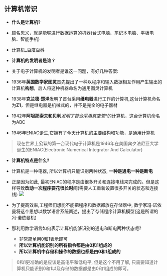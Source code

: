 ## **计算机常识**

- **什么是计算机?**
- 顾名思义，就是能够进行数据运算的机器(台式电脑、笔记本电脑、平板电脑、智能手机)
- [计算机_百度百科](https://baike.baidu.com/item/%E8%AE%A1%E7%AE%97%E6%9C%BA/140338?fr=aladdin)

- **计算机的发明者是谁 ?**
- 关于电子计算机的发明者是谁这一问题，有好几种答案:
- 1936年**英国数学家图灵**首先提出了一种以程序和输入数据相互作用产生输出的计算机**构想**，后人将这种机器命名为通用图灵计算机
- 1938年**克兰德·楚泽**发明了首台采用**继电器**进行工作的计算机,这台计算机命名为**Z1**，但是继电器是机械式的，并不是完全的电子器材
- 1942年**阿坦那索夫和贝利***发明了首台采用**真空管**的计算机，这台计算机命名为ABC
- 1946年ENIAC诞生,它拥有了今天计算机的主要结构和功能，是通用计算机

> 现在世界上**公认**的第一台现代电子计算机是1946年在美国宾夕法尼亚大学诞生的ENIAC(Electronic Numerical Integrator And Calculator)

- **计算机特点是什么?**
- 计算机是一种电器, 所以计算机只能识别两种状态, **一种是通电一种是断电**
- 正是因为如此, 最初ENIAC的程序是由很多开关和连接电线来完成的。但是这样导致**改动一次程序要花很长时间**(需要人工重新设置很多开关的状态和连接线)
  ![](https://img-blog.csdnimg.cn/img_convert/aeb50f9711d635407201455d9875328d.png)
- 为了提高效率,工程师们想能不能把程序和数据都放在存储器中, 数学家冯·诺依曼将这个思想以数学语言系统阐述，提出了存储程序计算机模型(这是所谓的冯·诺依曼机)

- 那利用数学语言如何表示计算机能够识别的通电和断电两种状态呢? 
  - 非常简单用0和1表示即可
  - **所以计算机能识别的所有指令都是由0和1组成的**
  - **所以计算机中存储和操作的数据也都是由0和1组成的**

> 0和1更准确的是应该是高电平和低电平, 但是这个不用了解, 只需要知道计算机只能识别0和1以及存储的数据都是由0和1组成的即可。


